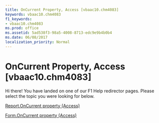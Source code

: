 ```yaml
---
title: OnCurrent Property, Access [vbaac10.chm4083]
keywords: vbaac10.chm4083
f1_keywords:
- vbaac10.chm4083
ms.prod: office
ms.assetid: 5ad538f3-98a5-4008-8713-edc9e9b4b0b4
ms.date: 06/08/2017
localization_priority: Normal
---
```



# OnCurrent Property, Access [vbaac10.chm4083]

Hi there! You have landed on one of our F1 Help redirector pages. Please select the topic you were looking for below.

[Report.OnCurrent property (Access)](http://msdn.microsoft.com/library/593fdb6c-017a-986f-22ef-cc9e66aaaf01%28Office.15%29.aspx)

[Form.OnCurrent property (Access)](http://msdn.microsoft.com/library/bb7eb7be-7bb6-8fdd-6a48-f5b33ad7dc14%28Office.15%29.aspx)


